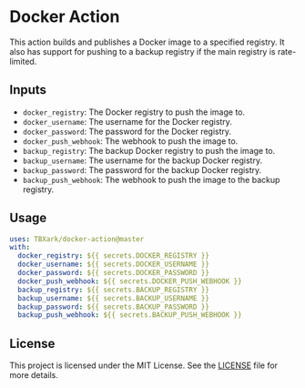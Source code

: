 # Docker Action

This action builds and publishes a Docker image to a specified registry. It also has support for pushing to a backup registry if the main registry is rate-limited.

## Inputs

- `docker_registry`: The Docker registry to push the image to.
- `docker_username`: The username for the Docker registry.
- `docker_password`: The password for the Docker registry.
- `docker_push_webhook`: The webhook to push the image to.
- `backup_registry`: The backup Docker registry to push the image to.
- `backup_username`: The username for the backup Docker registry.
- `backup_password`: The password for the backup Docker registry.
- `backup_push_webhook`: The webhook to push the image to the backup registry.

## Usage

```yaml
uses: TBXark/docker-action@master
with:
  docker_registry: ${{ secrets.DOCKER_REGISTRY }}
  docker_username: ${{ secrets.DOCKER_USERNAME }}
  docker_password: ${{ secrets.DOCKER_PASSWORD }}
  docker_push_webhook: ${{ secrets.DOCKER_PUSH_WEBHOOK }}
  backup_registry: ${{ secrets.BACKUP_REGISTRY }}
  backup_username: ${{ secrets.BACKUP_USERNAME }}
  backup_password: ${{ secrets.BACKUP_PASSWORD }}
  backup_push_webhook: ${{ secrets.BACKUP_PUSH_WEBHOOK }}
```

## License

This project is licensed under the MIT License. See the [LICENSE](LICENSE) file for more details.
